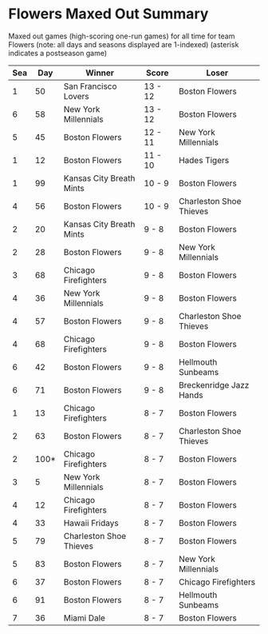 # Flowers Maxed Out Summary



Maxed out games (high-scoring one-run games) for all time for team Flowers (note: all days and seasons displayed are 1-indexed) (asterisk indicates a postseason game)


| Sea | Day | Winner | Score | Loser | 
| ------ |------ |------ |------ |------ |
| 1 | 50 | San Francisco Lovers | 13 - 12 | Boston Flowers | 
| 6 | 58 | New York Millennials | 13 - 12 | Boston Flowers | 
| 5 | 45 | Boston Flowers | 12 - 11 | New York Millennials | 
| 1 | 12 | Boston Flowers | 11 - 10 | Hades Tigers | 
| 1 | 99 | Kansas City Breath Mints | 10 - 9 | Boston Flowers | 
| 4 | 56 | Boston Flowers | 10 - 9 | Charleston Shoe Thieves | 
| 2 | 20 | Kansas City Breath Mints | 9 - 8 | Boston Flowers | 
| 2 | 28 | Boston Flowers | 9 - 8 | New York Millennials | 
| 3 | 68 | Chicago Firefighters | 9 - 8 | Boston Flowers | 
| 4 | 36 | New York Millennials | 9 - 8 | Boston Flowers | 
| 4 | 57 | Boston Flowers | 9 - 8 | Charleston Shoe Thieves | 
| 4 | 68 | Chicago Firefighters | 9 - 8 | Boston Flowers | 
| 6 | 42 | Boston Flowers | 9 - 8 | Hellmouth Sunbeams | 
| 6 | 71 | Boston Flowers | 9 - 8 | Breckenridge Jazz Hands | 
| 1 | 13 | Chicago Firefighters | 8 - 7 | Boston Flowers | 
| 2 | 63 | Boston Flowers | 8 - 7 | Charleston Shoe Thieves | 
| 2 | 100* | Chicago Firefighters | 8 - 7 | Boston Flowers | 
| 3 | 5 | New York Millennials | 8 - 7 | Boston Flowers | 
| 4 | 12 | Chicago Firefighters | 8 - 7 | Boston Flowers | 
| 4 | 33 | Hawaii Fridays | 8 - 7 | Boston Flowers | 
| 5 | 79 | Charleston Shoe Thieves | 8 - 7 | Boston Flowers | 
| 5 | 83 | Boston Flowers | 8 - 7 | New York Millennials | 
| 6 | 37 | Boston Flowers | 8 - 7 | Chicago Firefighters | 
| 6 | 91 | Boston Flowers | 8 - 7 | Hellmouth Sunbeams | 
| 7 | 36 | Miami Dale | 8 - 7 | Boston Flowers | 


